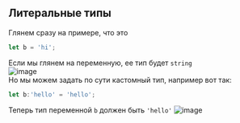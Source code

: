 ## Литеральные типы
Глянем сразу на примере, что это
```ts
let b = 'hi';
```
Если мы глянем на переменную, ее тип будет `string`<br>
![image](https://user-images.githubusercontent.com/70824286/174760931-5c7429ea-0df8-43ef-8076-00147bb4c792.png)<br>
Но мы можем задать по сути кастомный тип, например вот так:
```ts
let b:'hello' = 'hello';
```
Теперь тип переменной `b` должен быть `'hello'`
![image](https://user-images.githubusercontent.com/70824286/174761116-2d691797-396a-4b5f-9faf-4c8670e01f39.png)<br>
